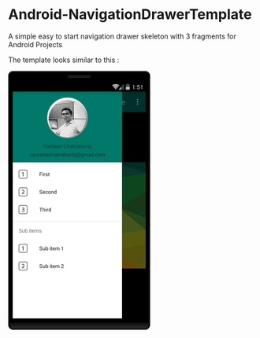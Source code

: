 # Android-NavigationDrawerTemplate

A simple easy to start navigation drawer skeleton with 3 fragments for Android Projects

The template looks similar to this :

![ScreenShot](/screenshot.png)


